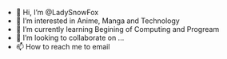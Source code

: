 - 👋 Hi, I’m @LadySnowFox
- 👀 I’m interested in Anime, Manga and Technology
- 🌱 I’m currently learning Begining of Computing and Progream 
- 💞️ I’m looking to collaborate on ...
- 📫 How to reach me to email

<!---
LadySnowFox/LadySnowFox is a ✨ special ✨ repository because its `README.md` (this file) appears on your GitHub profile.
You can click the Preview link to take a look at your changes.
--->
